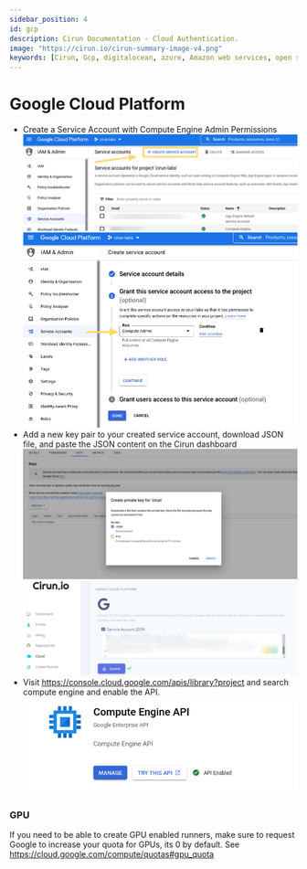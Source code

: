```yaml
---
sidebar_position: 4
id: gcp
description: Cirun Documentation - Cloud Authentication.
image: "https://cirun.io/cirun-summary-image-v4.png"
keywords: [Cirun, Gcp, digitalocean, azure, Amazon web services, open stack, Authentication, Oracle]
---
```


# Google Cloud Platform

<head>
  <body className="other-extra-body-class" />
  <title>Cirun Docs</title>
  <meta data-rh="true" name="twitter:card" content="summary_large_image" />
  <meta name="twitter:site" content="https://docs.cirun.io" />
  <meta name="twitter:title" content="Cirun Documentation" />
  <meta name="twitter:description" content="Cirun Documentation - Cloud Authentication." />
  <meta name="twitter:image" content="https://docs.cirun.io/img/cirun-summary-image-v4.png" />
</head>


- Create a Service Account with Compute Engine Admin Permissions
  ![App registration](../../static/cloud/gcp1.png)
  ![App registration](../../static/cloud/gcp3.png)
- Add a new key pair to your created service account, download JSON file, and paste the JSON content on the Cirun dashboard
  ![App registration](../../static/cloud/gcp2.png)
  ![App registration](../../static/cloud/gcp4.png)
- Visit <https://console.cloud.google.com/apis/library?project> and search compute engine and enable the API.  
  ![App registration](../../static/cloud/gcp5.png)

### GPU

If you need to be able to create GPU enabled runners, make sure to request
Google to increase your quota for GPUs, its 0 by default. See <https://cloud.google.com/compute/quotas#gpu_quota>
